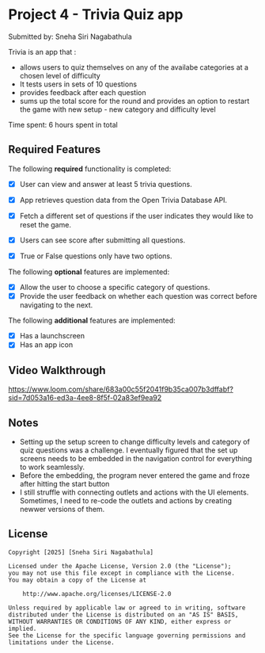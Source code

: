 # Project 4 - Trivia Quiz app

Submitted by: Sneha Siri Nagabathula

Trivia is an app that :
- allows users to quiz themselves on any of the availabe categories at a chosen level of difficulty
- It tests users in sets of 10 questions
- provides feedback after each question
- sums up the total score for the round and provides an option to restart the game with new setup - new category and difficulty level

Time spent: 6 hours spent in total

## Required Features

The following **required** functionality is completed:

- [x] User can view and answer at least 5 trivia questions.
- [x] App retrieves question data from the Open Trivia Database API.
- [x] Fetch a different set of questions if the user indicates they would like to reset the game.
- [x] Users can see score after submitting all questions.
- [x] True or False questions only have two options.


The following **optional** features are implemented:

  
- [x] Allow the user to choose a specific category of questions.
- [x] Provide the user feedback on whether each question was correct before navigating to the next.

The following **additional** features are implemented:

- [x] Has a launchscreen
- [x] Has an app icon

## Video Walkthrough

https://www.loom.com/share/683a00c55f2041f9b35ca007b3dffabf?sid=7d053a16-ed3a-4ee8-8f5f-02a83ef9ea92


## Notes

- Setting up the setup screen to change difficulty levels and category of quiz questions was a challenge. I eventually figured that the set up screens needs to be embedded in the navigation control for everything to work seamlessly.
- Before the embedding, the program never entered the game and froze after hitting the start button
- I still struffle with connecting outlets and actions with the UI elements. Sometimes, I need to re-code the outlets and actions by creating newwer versions of them.

## License

    Copyright [2025] [Sneha Siri Nagabathula]

    Licensed under the Apache License, Version 2.0 (the "License");
    you may not use this file except in compliance with the License.
    You may obtain a copy of the License at

        http://www.apache.org/licenses/LICENSE-2.0

    Unless required by applicable law or agreed to in writing, software
    distributed under the License is distributed on an "AS IS" BASIS,
    WITHOUT WARRANTIES OR CONDITIONS OF ANY KIND, either express or implied.
    See the License for the specific language governing permissions and
    limitations under the License.
